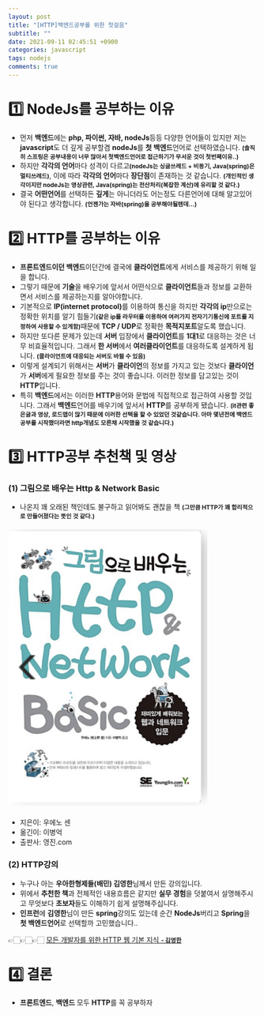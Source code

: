 ```yaml
---
layout: post
title: "[HTTP]백엔드공부를 위한 첫걸음"
subtitle: ""
date: 2021-09-11 02:45:51 +0900
categories: javascript
tags: nodejs
comments: true
---
```


<h1>1️⃣ NodeJs를 공부하는 이유</h1>

- 먼저 **백엔드**에는 <b class="purple">php, 파이썬, 자바, nodeJs</b>등등 다양한 언어들이 있지만 저는 <b class="blue">javascript</b>도 더 깊게 공부할겸 <b class="green">nodeJs</b>를 **첫 백엔드**언어로 선택하였습니다. <b style="font-size:85%">(솔직히 스프링은 공부내용이 너무 많아서 첫백엔드언어로 접근하기가 무서운 것이 첫번째이유..)</b>
- 하지만 **각각의 언어**마다 성격이 다르고<b style="font-size:85%">(nodeJs는 싱글쓰레드 + 비동기, Java(spring)은 멀티쓰레드)</b>, 이에 따라 **각각의 언어**마다 <b class="blue">장단점</b>이 존재하는 것 같습니다. <b style="font-size:85%">(개인적인 생각이지만 nodeJs는 영상관련, Java(spring)는 전산처리(복잡한 계산)에 유리할 것 같다.)</b>
- 결국 **어떤언어**를 선택하든 **깊게**는 아니더라도 어는정도 다른언어에 대해 알고있어야 된다고 생각합니다. <b style="font-size:85%">(언젠가는 자바(spring)을 공부해야될텐데...)</b>

<h1 class="ksubject">2️⃣ HTTP를 공부하는 이유</h1>

- **프론트엔드이던 백엔드**이던간에 결국에 <b class="green">클라이언트</b>에게 서비스를 제공하기 위해 일을 합니다.
- 그렇기 때문에 **기술**을 배우기에 앞서서 어떤식으로 <b class="green">클라이언트</b>들과 정보를 교환하면서 서비스를 제공하는지를 알아야합니다.
- 기본적으로 <b class="blue">IP(internet protocol)</b>를 이용하여 통신을 하지만 **각각의 ip**만으로는 정확한 위치를 알기 힘들기<b style="font-size:85%">(같은 ip를 라우터를 이용하여 여러가지 전자기기통신에 포트를 지정하여 사용할 수 있게함)</b>때문에 <b class="brown">TCP / UDP</b>로 정확한 **목적지포트**알도록 했습니다.
- 하지만 또다른 문제가 있는데 <b class="green">서버</b> 입장에서 <b class="blue">클라이언트</b>를 **1대1**로 대응하는 것은 너무 <rd>비효율적</rd>입니다. 그래서 <b class="green">한 서버</b>에서 **여러**<b class="blue">클라이언트</b>를 대응하도록 설계하게 됩니다. <b style="font-size:85%">(클라이언트에 대응되는 서버도 바뀔 수 있음)</b>
- 이렇게 설계되기 위해서는 <b class="green">서버</b>가 <b class="blue">클라이언</b>의 정보를 가지고 있는 것보다 <b class="blue">클라이언</b>가 <b class="green">서버</b>에게 필요한 정보를 주는 것이 좋습니다. 이러한 정보를 담고있는 것이 <b class="brown">HTTP</b>입니다.
- 특히 **백엔드**에서는 이러한 <b class="brown">HTTP</b>용어와 문법에 직접적으로 접근하여 사용할 것입니다. 그래서 **백엔드**언어를 배우기에 앞서서 <b class="brown">HTTP</b>를 공부하게 됐습니다.
  <b style="font-size:85%">(it관련 좋은글과 영상, 로드맵이 많기 때문에 이러한 선택을 할 수 있었던 것같습니다. 아마 몇년전에 백엔드공부를 시작했더라면 http개념도 모른채 시작했을 것 같습니다.)</b>

<h1 class="ksubject">3️⃣ HTTP공부 추천책 및 영상</h1>
<h3 class="ksubsubject">(1) 그림으로 배우는 Http & Network Basic</h3>

- 나온지 꽤 오래된 책인데도 불구하고 읽어봐도 괜찮을 책 <b style="font-size:85%">(그만큼 HTTP가 꽤 합리적으로 만들어졌다는 뜻인 것 같다.)</b>

<div class="explain-cover">
    <div class="explain-left" style="padding-top:1%">
        <img src="/assets/img/nodeJs/http/1.png" width="80%" alt="http book"/>
    </div>
    <div class="explain-right" style="padding-top:1%">
        <ul>
			<li>지은이: 우에노 센</li>
			<li>옮긴이: 이병억</li>
			<li>출판사: 영진.com</li>
		</ul>
    </div>
</div>

<h3 class="ksubsubject">(2) HTTP강의</h3>

- 누구나 아는 **우아한형제들(배민) 김영한**님께서 만든 강의입니다.
- 위에서 **추천한 책**과 전체적인 내용흐름은 같지만 **실무 경험**을 덧붙여서 설명해주시고 무엇보다 **초보자**들도 이해하기 쉽게 설명해주십니다.
- **인프런**에 **김영한**님이 만든 **spring**강의도 있는데 순간 <b class="green">NodeJs</b>버리고 <b class="purple">Spring</b>을 **첫 백엔드언어**로 선택할까 고민했습니다..

👉🏻👉🏻👉🏻 <a href="https://www.inflearn.com/course/http-%EC%9B%B9-%EB%84%A4%ED%8A%B8%EC%9B%8C%ED%81%AC">모든 개발자를 위한 HTTP 웹 기본 지식 <b style="font-size:85%">- 김영한</b></a>

<h1 class="ksubject">4️⃣ 결론</h1>

- <b class="green">프론트엔드</b>, <b class="brown">백엔드</b> 모두 **HTTP**를 꼭 공부하자
